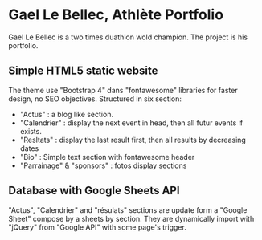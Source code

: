 # Gael Le Bellec, Athlète Portfolio

Gael Le Bellec is a two times duathlon wold champion. The project is his portfolio.

## Simple HTML5 static website 

The theme use "Bootstrap 4" dans "fontawesome" libraries  for faster design, no SEO objectives. 
Structured in six section:

- "Actus" : a blog like section.
- "Calendrier" : display the next event in head, then all futur events if exists.
- "Resltats" : display the last result first, then all results by decreasing dates
- "Bio" : Simple text section with fontawesome header
- "Parrainage" & "sponsors" : fotos display sections

## Database with Google Sheets API

"Actus", "Calendrier" and "résulats" sections are update form a "Google Sheet" compose by a sheets by section.
They are dynamically import with "jQuery" from "Google API" with some page's trigger.